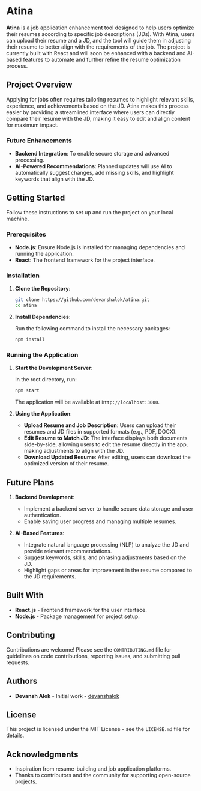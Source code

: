 # Atina

**Atina** is a job application enhancement tool designed to help users optimize their resumes according to specific job descriptions (JDs). With Atina, users can upload their resume and a JD, and the tool will guide them in adjusting their resume to better align with the requirements of the job. The project is currently built with React and will soon be enhanced with a backend and AI-based features to automate and further refine the resume optimization process.

## Project Overview

Applying for jobs often requires tailoring resumes to highlight relevant skills, experience, and achievements based on the JD. Atina makes this process easier by providing a streamlined interface where users can directly compare their resume with the JD, making it easy to edit and align content for maximum impact.

### Future Enhancements

- **Backend Integration**: To enable secure storage and advanced processing.
- **AI-Powered Recommendations**: Planned updates will use AI to automatically suggest changes, add missing skills, and highlight keywords that align with the JD.

## Getting Started

Follow these instructions to set up and run the project on your local machine.

### Prerequisites

- **Node.js**: Ensure Node.js is installed for managing dependencies and running the application.
- **React**: The frontend framework for the project interface.

### Installation

1. **Clone the Repository**:

   ```bash
   git clone https://github.com/devanshalok/atina.git
   cd atina
   ```

2. **Install Dependencies**:

   Run the following command to install the necessary packages:

   ```bash
   npm install
   ```

### Running the Application

1. **Start the Development Server**:

   In the root directory, run:

   ```bash
   npm start
   ```

   The application will be available at `http://localhost:3000`.

2. **Using the Application**:

   - **Upload Resume and Job Description**: Users can upload their resumes and JD files in supported formats (e.g., PDF, DOCX).
   - **Edit Resume to Match JD**: The interface displays both documents side-by-side, allowing users to edit the resume directly in the app, making adjustments to align with the JD.
   - **Download Updated Resume**: After editing, users can download the optimized version of their resume.

## Future Plans

1. **Backend Development**:
   - Implement a backend server to handle secure data storage and user authentication.
   - Enable saving user progress and managing multiple resumes.

2. **AI-Based Features**:
   - Integrate natural language processing (NLP) to analyze the JD and provide relevant recommendations.
   - Suggest keywords, skills, and phrasing adjustments based on the JD.
   - Highlight gaps or areas for improvement in the resume compared to the JD requirements.

## Built With

- **React.js** - Frontend framework for the user interface.
- **Node.js** - Package management for project setup.

## Contributing

Contributions are welcome! Please see the `CONTRIBUTING.md` file for guidelines on code contributions, reporting issues, and submitting pull requests.

## Authors

- **Devansh Alok** - Initial work - [devanshalok](https://github.com/devanshalok)

## License

This project is licensed under the MIT License - see the `LICENSE.md` file for details.

## Acknowledgments

- Inspiration from resume-building and job application platforms.
- Thanks to contributors and the community for supporting open-source projects.
